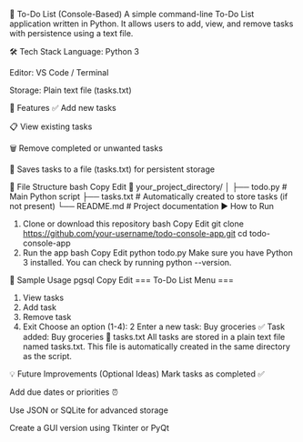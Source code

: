 📌 To-Do List (Console-Based)
A simple command-line To-Do List application written in Python. It allows users to add, view, and remove tasks with persistence using a text file.

🛠️ Tech Stack
Language: Python 3

Editor: VS Code / Terminal

Storage: Plain text file (tasks.txt)

🚀 Features
✅ Add new tasks

📋 View existing tasks

🗑️ Remove completed or unwanted tasks

💾 Saves tasks to a file (tasks.txt) for persistent storage

📂 File Structure
bash
Copy
Edit
📁 your_project_directory/
│
├── todo.py         # Main Python script
├── tasks.txt       # Automatically created to store tasks (if not present)
└── README.md       # Project documentation
▶️ How to Run
1. Clone or download this repository
bash
Copy
Edit
git clone https://github.com/your-username/todo-console-app.git
cd todo-console-app
2. Run the app
bash
Copy
Edit
python todo.py
Make sure you have Python 3 installed. You can check by running python --version.

📸 Sample Usage
pgsql
Copy
Edit
=== To-Do List Menu ===
1. View tasks
2. Add task
3. Remove task
4. Exit
Choose an option (1-4): 2
Enter a new task: Buy groceries
✅ Task added: Buy groceries
📄 tasks.txt
All tasks are stored in a plain text file named tasks.txt. This file is automatically created in the same directory as the script.

💡 Future Improvements (Optional Ideas)
Mark tasks as completed ✅

Add due dates or priorities ⏰

Use JSON or SQLite for advanced storage

Create a GUI version using Tkinter or PyQt
